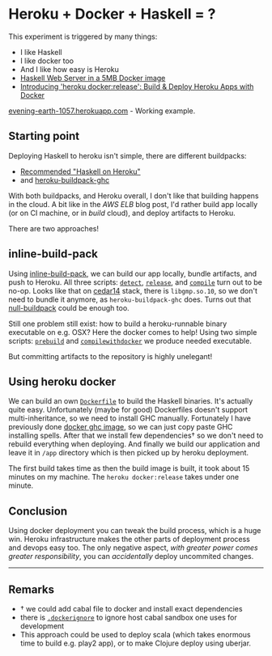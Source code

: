 # Heroku + Docker + Haskell = ?

This experiment is triggered by many things:
- I like Haskell
- I like docker too
- And I like how easy is Heroku
- [Haskell Web Server in a 5MB Docker image](https://www.fpcomplete.com/blog/2015/05/haskell-web-server-in-5mb)
- [Introducing 'heroku docker:release': Build &amp; Deploy Heroku Apps with Docker](https://blog.heroku.com/archives/2015/5/5/introducing_heroku_docker_release_build_deploy_heroku_apps_with_docker)

[evening-earth-1057.herokuapp.com](https://evening-earth-1057.herokuapp.com/) - Working example.

## Starting point

Deploying Haskell to heroku isn't simple, there are different buildpacks:
- [Recommended "Haskell on Heroku"](https://github.com/mietek/haskell-on-heroku)
- and [heroku-buildpack-ghc](https://github.com/begriffs/heroku-buildpack-ghc)

With both buildpacks, and Heroku overall, I don't like that building happens in the cloud.
A bit like in the *AWS ELB* blog post, I'd rather build app locally (or on CI machine, or in *build* cloud), and deploy artifacts to Heroku.

There are two approaches!

## inline-build-pack

Using [inline-build-pack](https://github.com/kr/heroku-buildpack-inline), we can build our app locally, bundle artifacts, and push to Heroku.
All three scripts: [`detect`](https://github.com/phadej/heroku-docker-haskell-test/blob/master/bin/detect), [`release`](https://github.com/phadej/heroku-docker-haskell-test/blob/master/bin/release), and [`compile`](https://github.com/phadej/heroku-docker-haskell-test/blob/master/bin/compile) turn out to be no-op.
Looks like that on [cedar14](https://devcenter.heroku.com/articles/cedar-14-migration)
stack, there is `libgmp.so.10`, so we don't need to bundle it anymore, as `heroku-buildpack-ghc` does.
Turns out that [null-buildpack](https://github.com/ryandotsmith/null-buildpack) could be enough too.

Still one problem still exist: how to build a heroku-runnable binary executable on e.g. OSX? Here the docker comes to help!
Using two simple scripts: [`prebuild`](https://github.com/phadej/heroku-docker-haskell-test/blob/master/bin/prebuild) and [`compilewithdocker`](https://github.com/phadej/heroku-docker-haskell-test/blob/master/bin/compilewithdocker) we produce needed executable.

But committing artifacts to the repository is highly unelegant!

## Using heroku docker

We can build an own [`Dockerfile`](https://github.com/phadej/heroku-docker-haskell-test/blob/master/Dockerfile) to build the Haskell binaries. It's actually quite easy.
Unfortunately (maybe for good) Dockerfiles doesn't support multi-inheritance, so we need to install GHC manually.
Fortunately I have previously done [docker ghc image](https://github.com/phadej/docker-ghc), so we can just copy paste GHC installing spells.
After that we install few dependencies&dagger; so we don't need to rebuild everything when deploying.
And finally we build our application and leave it in `/app` directory which is then picked up by heroku deployment.

The first build takes time as then the build image is built, it took about 15 minutes on my machine.
The `heroku docker:release` takes under one minute.

## Conclusion

Using docker deployment you can tweak the build process, which is a huge win.
Heroku infrastructure makes the other parts of deployment process and devops easy too.
The only negative aspect, *with greater power comes greater responsibility*, you can *accidentally* deploy uncommited changes.

---

## Remarks

- &dagger; we could add cabal file to docker and install exact dependencies
- there is [`.dockerignore`](https://github.com/phadej/heroku-docker-haskell-test/blob/master/.dockerignore) to ignore host cabal sandbox one uses for development
- This approach could be used to deploy scala (which takes enormous time to build e.g. play2 app), or to make Clojure deploy using uberjar.
